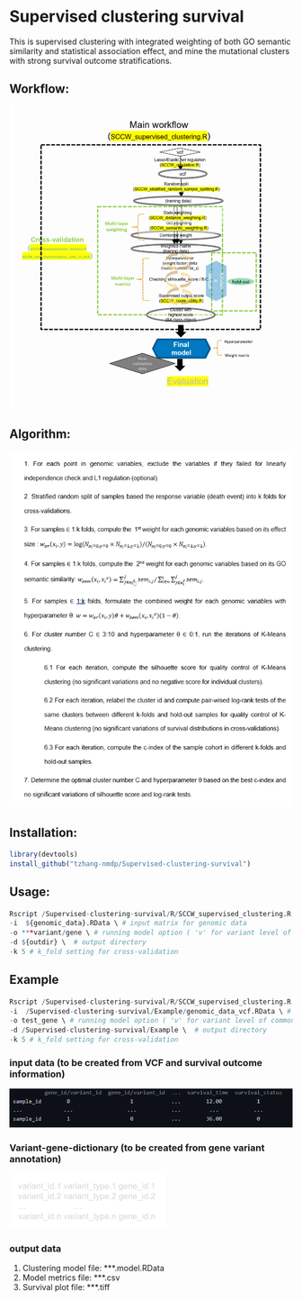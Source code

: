 Supervised clustering survival
=======================

This is supervised clustering with integrated weighting of both GO semantic similarity and statistical association effect, and mine the mutational clusters with strong survival outcome stratifications. 

## Workflow:
![WGS_WORKFLOW](https://github.com/tzhang-nmdp/Supervised-clustering-survival/blob/main/Example/workflow1.png)


## Algorithm:
![PSEUDOCODE](https://github.com/tzhang-nmdp/Supervised-clustering-survival/blob/main/Example/Pseudocode.PNG)

## Installation:

``` r
library(devtools)
install_github("tzhang-nmdp/Supervised-clustering-survival")
```

## Usage:

``` r
Rscript /Supervised-clustering-survival/R/SCCW_supervised_clustering.R \
-i  ${genomic_data}.RData \ # input matrix for genomic data
-o ***variant/gene \ # running model option ( 'v' for variant level of common variant analysis, 'g' for gene level of rare variant analysis)
-d ${outdir} \  # output directory
-k 5 # k_fold setting for cross-validation
```

## Example

``` r
Rscript /Supervised-clustering-survival/R/SCCW_supervised_clustering.R \
-i  /Supervised-clustering-survival/Example/genomic_data_vcf.RData \ # input matrix for genomic data
-o test_gene \ # running model option ( 'v' for variant level of common variant analysis, 'g' for gene level of rare variant analysis)
-d /Supervised-clustering-survival/Example \  # output directory
-k 5 # k_fold setting for cross-validation
```

### input data  (to be created from VCF and survival outcome information)
![INPUT](https://github.com/tzhang-nmdp/Supervised-clustering-survival/blob/main/Example/Input.PNG)
### Variant-gene-dictionary (to be created from gene variant annotation)
![Variant-gene-dictionary](https://github.com/tzhang-nmdp/Supervised-clustering-survival/blob/main/Example/variant_gene_dict.png)

### output data
1. Clustering model file: ***.model.RData
2. Model metrics file: ***.csv
3. Survival plot file: ***.tiff


